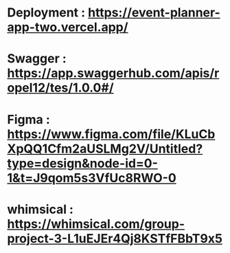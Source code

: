 # Deployment : https://event-planner-app-two.vercel.app/
# Swagger : https://app.swaggerhub.com/apis/ropel12/tes/1.0.0#/
# Figma : https://www.figma.com/file/KLuCbXpQQ1Cfm2aUSLMg2V/Untitled?type=design&node-id=0-1&t=J9qom5s3VfUc8RWO-0
# whimsical : https://whimsical.com/group-project-3-L1uEJEr4Qj8KSTfFBbT9x5

